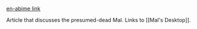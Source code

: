 [en-abime link](https://www.en-abime.com/in-memoriam)

Article that discusses the presumed-dead Mal. Links to [[Mal's Desktop]].